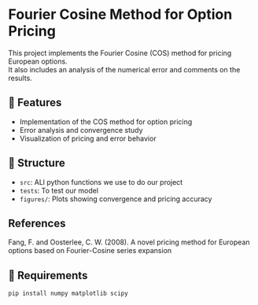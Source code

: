 # Fourier Cosine Method for Option Pricing

This project implements the Fourier Cosine (COS) method for pricing European options.  
It also includes an analysis of the numerical error and comments on the results.

## 📌 Features

- Implementation of the COS method for option pricing
- Error analysis and convergence study
- Visualization of pricing and error behavior

## 📁 Structure

- `src`: ALl python functions we use to do our project
- `tests`: To test our model
- `figures/`: Plots showing convergence and pricing accuracy

##  References
Fang, F. and Oosterlee, C. W. (2008). A novel pricing method for European options based on Fourier-Cosine series expansion

## 🚀 Requirements

```bash
pip install numpy matplotlib scipy
